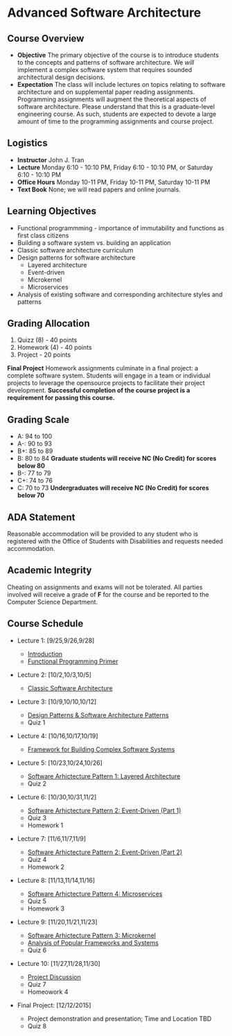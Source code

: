 # Advanced Software Architecture

## Course Overview

- **Objective** The primary objective of the course is to introduce students to the concepts and patterns of software architecture.  We _will_ implement a complex software system that requires sounded architectural design decisions.
- **Expectation** The class will include lectures on topics relating to software architecture and on supplemental paper reading assignments.  Programming assignments will augment the theoretical aspects of software architecture.  Please understand that this is a graduate-level engineering course.  As such, students are expected to devote a large amount of time to the programming assignments and course project.

## Logistics

- **Instructor** John J. Tran
- **Lecture** Monday 6:10 - 10:10 PM, Friday 6:10 - 10:10 PM, or Saturday 6:10 - 10:10 PM 
- **Office Hours** Monday 10-11 PM, Friday 10-11 PM, Saturday 10-11 PM 
- **Text Book**  None; we will read papers and online journals.

## Learning Objectives

- Functional programmming - importance of immutability and functions as first class citizens
- Building a software system vs. building an application
- Classic software architecture curriculum
- Design patterns for software architecture
  - Layered architecture
  - Event-driven
  - Microkernel
  - Microservices
- Analysis of existing software and corresponding architecture styles and patterns

## Grading Allocation

1. Quizz (8) - 40 points
2. Homework (4) - 40 points
3. Project - 20 points

**Final Project** Homework assignments culminate in a final project: a complete software system. Students will engage in a team or individual projects to leverage the opensource projects to facilitate their project development. **Successful completion of the course project is a requirement for passing this course.**

## Grading Scale

* A: 94 to 100
* A-: 90 to 93
* B+: 85 to 89
* B: 80 to 84 **Graduate students will receive NC (No Credit) for scores below 80**
* B-: 77 to 79
* C+: 74 to 76
* C: 70 to 73 **Undergraduates will receive NC (No Credit) for scores below 70**

## ADA Statement

Reasonable accommodation will be provided to any student who is registered with the Office of Students with Disabilities and requests needed accommodation.

## Academic Integrity

Cheating on assignments and exams will not be tolerated. All parties involved will receive a grade of **F** for the course and be reported to the Computer Science Department.

## Course Schedule

* Lecture 1: [9/25,9/26,9/28] 
  * [Introduction](documents/notes/01_introduction.md)
  * [Functional Programming Primer](documents/notes/02_functional-primer.md)

* Lecture 2: [10/2,10/3,10/5] 
  * [Classic Software Architecture](documents/notes/03_classic-software-architecture.md)

* Lecture 3: [10/9,10/10,10/12] 
  * [Design Patterns & Software Architecture Patterns](documents/notes/04_design-patterns.md)
  * Quiz 1

* Lecture 4: [10/16,10/17,10/19] 
  * [Framework for Building Complex Software Systems](documents/notes/05_framework-complex-systems.md) 

* Lecture 5: [10/23,10/24,10/26] 
  * [Software Arhictecture Pattern 1: Layered Architecture](documents/notes/06_layered-architecture.md) 
  * Quiz 2

* Lecture 6: [10/30,10/31,11/2] 
  * [Software Arhictecture Pattern 2: Event-Driven (Part 1)](documents/notes/07_event-driven.md) 
  * Quiz 3
  * Homework 1

* Lecture 7: [11/6,11/7,11/9] 
  * [Software Arhictecture Pattern 2: Event-Driven (Part 2)](documents/notes/07_event-driven.md) 
  * Quiz 4
  * Homework 2

* Lecture 8: [11/13,11/14,11/16] 
  * [Software Arhictecture Pattern 4: Microservices](documents/notes/09_microservices.md) 
  * Quiz 5
  * Homework 3

* Lecture 9: [11/20,11/21,11/23] 
  * [Software Arhictecture Pattern 3: Microkernel](documents/notes/08_microkernel.md)
  * [Analysis of Popular Frameworks and Systems](documents/notes/10_analysis.md)
  * Quiz 6

* Lecture 10: [11/27,11/28,11/30]
  * [Project Discussion](documents/final-project/project.md)
  * Quiz 7
  * Homeowork 4

* Final Project: [12/12/2015] 
  * Project demonstration and presentation; Time and Location TBD
  * Quiz 8


